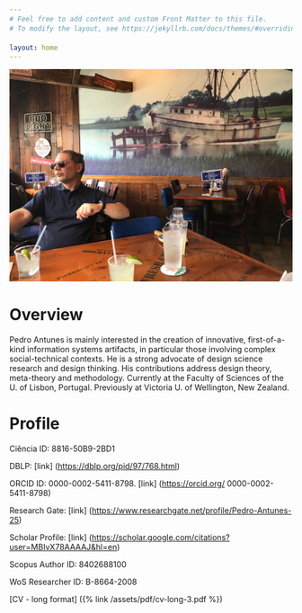 ```yaml
---
# Feel free to add content and custom Front Matter to this file.
# To modify the layout, see https://jekyllrb.com/docs/themes/#overriding-theme-defaults

layout: home
---
```


![photo](/assets/img/shrimp.jpg "Title")

Overview
========
Pedro Antunes is mainly interested in the creation of innovative, first-of-a-kind information systems artifacts, in particular those involving complex social-technical contexts. He is a strong advocate of design science research and design thinking. His contributions address design theory, meta-theory and methodology. Currently at the Faculty of Sciences of the U. of Lisbon, Portugal. Previously at Victoria U. of Wellington, New Zealand.

Profile
=======

Ciência ID: 8816-50B9-2BD1

DBLP: [link] (https://dblp.org/pid/97/768.html)

ORCID ID: 0000-0002-5411-8798. [link] (https://orcid.org/ 0000-0002-5411-8798)

Research Gate: [link] (https://www.researchgate.net/profile/Pedro-Antunes-25)

Scholar Profile: [link] (https://scholar.google.com/citations?user=MBIvX78AAAAJ&hl=en)

Scopus Author ID: 8402688100

WoS Researcher ID: B-8664-2008

[CV - long format] ({% link /assets/pdf/cv-long-3.pdf %})
